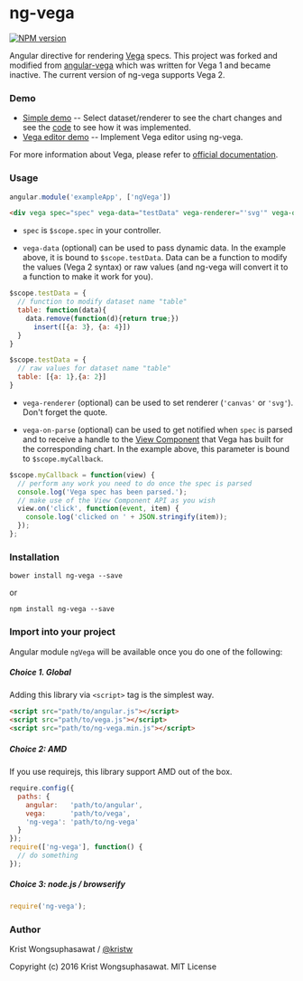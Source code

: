 # ng-vega

[![NPM version][npm-image]][npm-url]

Angular directive for rendering [Vega](http://vega.github.io/) specs.
This project was forked and modified from [angular-vega](https://github.com/eptify/angular-vega) which was written for Vega 1 and became inactive.
The current version of ng-vega supports Vega 2.

### Demo

- [Simple demo](http://kristw.github.io/ng-vega) -- Select dataset/renderer to see the chart changes and see the [code](https://github.com/kristw/ng-vega/blob/master/examples/index.html) to see how it was implemented.
- [Vega editor demo](http://kristw.github.io/ng-vega/editor.html) -- Implement Vega editor using ng-vega.

For more information about Vega, please refer to [official documentation](http://trifacta.github.io/vega/).

### Usage

```javascript
angular.module('exampleApp', ['ngVega'])
```

```html
<div vega spec="spec" vega-data="testData" vega-renderer="'svg'" vega-on-parse="myCallback(view)"></div>
```

- `spec` is `$scope.spec` in your controller.

- `vega-data` (optional) can be used to pass dynamic data. In the example above, it is bound to `$scope.testData`. Data can be a function to modify the values (Vega 2 syntax) or raw values (and ng-vega will convert it to a function to make it work for you).

```javascript
$scope.testData = {
  // function to modify dataset name "table"
  table: function(data){
    data.remove(function(d){return true;})
      insert([{a: 3}, {a: 4}])
  }
}

$scope.testData = {
  // raw values for dataset name "table"
  table: [{a: 1},{a: 2}]
}
```

- `vega-renderer` (optional) can be used to set renderer (`'canvas'` or `'svg'`). Don't forget the quote.

- `vega-on-parse` (optional) can be used to get notified when `spec` is parsed and to receive a handle to the [View Component](https://github.com/vega/vega/wiki/Runtime#view-component-api) that Vega has built for the corresponding chart. In the example above, this parameter is bound to `$scope.myCallback`.

```javascript
$scope.myCallback = function(view) {
  // perform any work you need to do once the spec is parsed
  console.log('Vega spec has been parsed.');
  // make use of the View Component API as you wish
  view.on('click', function(event, item) {
    console.log('clicked on ' + JSON.stringify(item));
  });
};
```

### Installation

```
bower install ng-vega --save
```

or

```
npm install ng-vega --save
```

### Import into your project

Angular module `ngVega` will be available once you do one of the following:

##### Choice 1. Global

Adding this library via ```<script>``` tag is the simplest way.

```html
<script src="path/to/angular.js"></script>
<script src="path/to/vega.js"></script>
<script src="path/to/ng-vega.min.js"></script>
```

##### Choice 2: AMD

If you use requirejs, this library support AMD out of the box.

```javascript
require.config({
  paths: {
    angular:   'path/to/angular',
    vega:      'path/to/vega',
    'ng-vega': 'path/to/ng-vega'
  }
});
require(['ng-vega'], function() {
  // do something
});
```

##### Choice 3: node.js / browserify

```javascript
require('ng-vega');
```

### Author

Krist Wongsuphasawat / [@kristw](https://twitter.com/kristw)


Copyright (c) 2016 Krist Wongsuphasawat. MIT License

[npm-image]: https://badge.fury.io/js/ng-vega.svg
[npm-url]: https://npmjs.org/package/ng-vega
